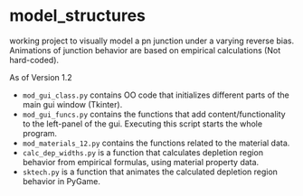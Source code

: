 # model_structures

working project to visually model a pn junction under a varying reverse bias. Animations of junction behavior are based on empirical calculations (Not hard-coded).

As of Version 1.2
- `mod_gui_class.py` contains OO code that initializes different parts of the main gui window (Tkinter).
- `mod_gui_funcs.py` contains the functions that add content/functionality to the left-panel of the gui. Executing this script starts the whole program.
- `mod_materials_12.py` contains the functions related to the material data.
- `calc_dep_widths.py` is a function that calculates depletion region behavior from empirical formulas, using material property data.
- `sktech.py` is a function that animates the calculated depletion region behavior in PyGame.
